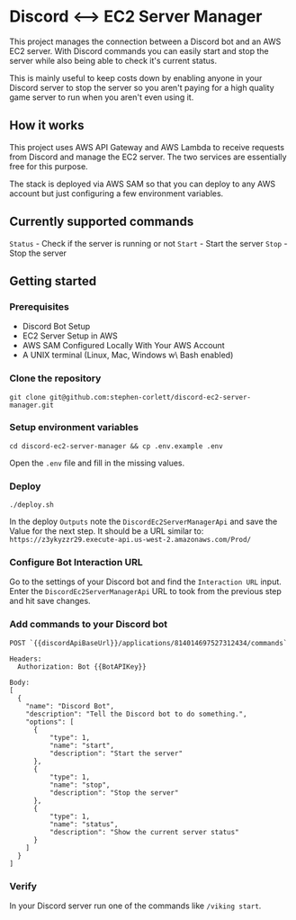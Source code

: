 # Discord <--> EC2 Server Manager

This project manages the connection between a Discord bot and an AWS EC2 server. With Discord commands you can easily start and stop the server while also being able to check it's current status.

This is mainly useful to keep costs down by enabling anyone in your Discord server to stop the server so you aren't paying for a high quality game server to run when you aren't even using it.

## How it works

This project uses AWS API Gateway and AWS Lambda to receive requests from Discord and manage the EC2 server. The two services are essentially free for this purpose.

The stack is deployed via AWS SAM so that you can deploy to any AWS account but just configuring a few environment variables.

## Currently supported commands

`Status` - Check if the server is running or not
`Start` - Start the server
`Stop` - Stop the server

## Getting started

### Prerequisites

- Discord Bot Setup
- EC2 Server Setup in AWS
- AWS SAM Configured Locally With Your AWS Account
- A UNIX terminal (Linux, Mac, Windows w\ Bash enabled)

### Clone the repository

```
git clone git@github.com:stephen-corlett/discord-ec2-server-manager.git
```

### Setup environment variables


```
cd discord-ec2-server-manager && cp .env.example .env
```

Open the `.env` file and fill in the missing values.

### Deploy

```
./deploy.sh
```

In the deploy `Outputs` note the `DiscordEc2ServerManagerApi` and save the Value for the next step. It should be a URL similar to: `https://z3ykyzzr29.execute-api.us-west-2.amazonaws.com/Prod/`

### Configure Bot Interaction URL

Go to the settings of your Discord bot and find the `Interaction URL` input. Enter the `DiscordEc2ServerManagerApi` URL to took from the previous step and hit save changes.

### Add commands to your Discord bot

```
POST `{{discordApiBaseUrl}}/applications/814014697527312434/commands`

Headers:
  Authorization: Bot {{BotAPIKey}}

Body:
[
  {
    "name": "Discord Bot",
    "description": "Tell the Discord bot to do something.",
    "options": [
      {
          "type": 1,
          "name": "start",
          "description": "Start the server"
      },
      {
          "type": 1,
          "name": "stop",
          "description": "Stop the server"
      },
      {
          "type": 1,
          "name": "status",
          "description": "Show the current server status"
      }
    ]
  }
]
```

### Verify

In your Discord server run one of the commands like `/viking start`.
